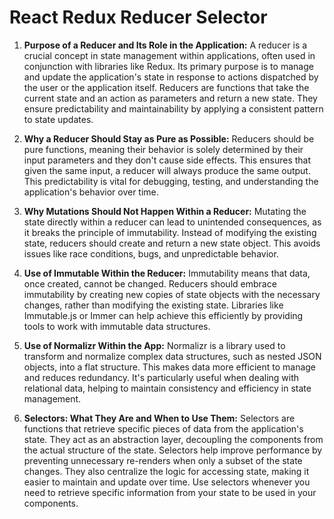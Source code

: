 # React Redux Reducer Selector

1. **Purpose of a Reducer and Its Role in the Application:**
A reducer is a crucial concept in state management within applications, often used in conjunction with libraries like Redux. Its primary purpose is to manage and update the application's state in response to actions dispatched by the user or the application itself. Reducers are functions that take the current state and an action as parameters and return a new state. They ensure predictability and maintainability by applying a consistent pattern to state updates.

2. **Why a Reducer Should Stay as Pure as Possible:**
Reducers should be pure functions, meaning their behavior is solely determined by their input parameters and they don't cause side effects. This ensures that given the same input, a reducer will always produce the same output. This predictability is vital for debugging, testing, and understanding the application's behavior over time.

3. **Why Mutations Should Not Happen Within a Reducer:**
Mutating the state directly within a reducer can lead to unintended consequences, as it breaks the principle of immutability. Instead of modifying the existing state, reducers should create and return a new state object. This avoids issues like race conditions, bugs, and unpredictable behavior.

4. **Use of Immutable Within the Reducer:**
Immutability means that data, once created, cannot be changed. Reducers should embrace immutability by creating new copies of state objects with the necessary changes, rather than modifying the existing state. Libraries like Immutable.js or Immer can help achieve this efficiently by providing tools to work with immutable data structures.

5. **Use of Normalizr Within the App:**
Normalizr is a library used to transform and normalize complex data structures, such as nested JSON objects, into a flat structure. This makes data more efficient to manage and reduces redundancy. It's particularly useful when dealing with relational data, helping to maintain consistency and efficiency in state management.

6. **Selectors: What They Are and When to Use Them:**
Selectors are functions that retrieve specific pieces of data from the application's state. They act as an abstraction layer, decoupling the components from the actual structure of the state. Selectors help improve performance by preventing unnecessary re-renders when only a subset of the state changes. They also centralize the logic for accessing state, making it easier to maintain and update over time. Use selectors whenever you need to retrieve specific information from your state to be used in your components.
